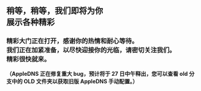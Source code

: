 ## 稍等，稍等，我们即将为你<br>展示各种精彩
### 精彩大门正在打开，感谢你的热情和耐心等待。<br> 我们正在加紧准备，以尽快迎接你的光临，请密切关注我们。<br>精彩很快就来。

**（AppleDNS 正在修复重大 bug，预计将于 27 日中午释出，您可以查看 old 分支中的 OLD 文件夹以获取旧版 AppleDNS 手动配置。）**
